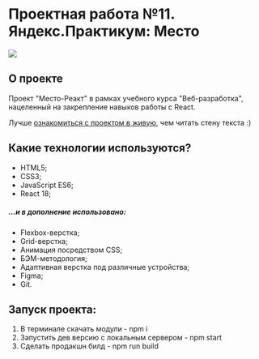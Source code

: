 # Проектная работа №11. Яндекс.Практикум: Место

<img src='https://i.ibb.co/QfGb8RG/mesto.png'>

## О проекте
Проект "Место-Реакт" в рамках учебного курса "Веб-разработка", нацеленный на закрепление навыков работы с React.

Лучше [ознакомиться с проектом в живую](https://hixozen.github.io/mesto-react/), чем читать стену текста :)

## Какие технологии используются?
* HTML5;
* CSS3;
* JavaScript ES6;
* React 18;
##### ...и в дополнение использовано:
* Flexbox-верстка;
* Grid-верстка;
* Анимация посредством CSS;
* БЭМ-методология;
* Адаптивная верстка под различные устройства;
* Figma;
* Git.

## Запуск проекта:
1. В терминале скачать модули - npm i
2. Запустить дев версию с локальным сервером - npm start
3. Сделать продакшн билд - npm run build